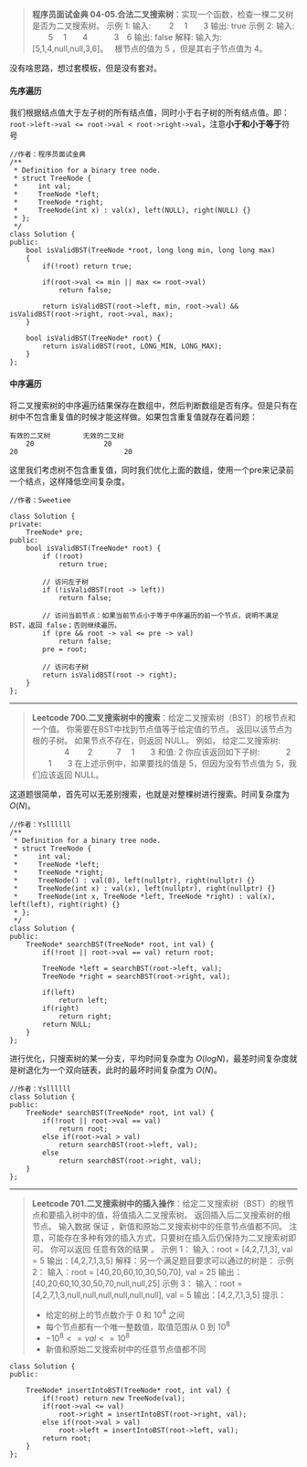 >**程序员面试金典 04-05.合法二叉搜索树**：实现一个函数，检查一棵二叉树是否为二叉搜索树。
示例 1:
输入:
　　2
　1　　3
输出: true
示例 2:
输入:
　　5
　1　　4
　　　3　6
输出: false
解释: 输入为: [5,1,4,null,null,3,6]。
     根节点的值为 5 ，但是其右子节点值为 4。

没有啥思路，想过套模板，但是没有套对。

#### 先序遍历

我们根据结点值大于左子树的所有结点值，同时小于右子树的所有结点值。即：`root->left->val <= root->val < root->right->val`，注意**小于和小于等于**符号

```c++{.line-numbers}
//作者：程序员面试金典
/**
 * Definition for a binary tree node.
 * struct TreeNode {
 *     int val;
 *     TreeNode *left;
 *     TreeNode *right;
 *     TreeNode(int x) : val(x), left(NULL), right(NULL) {}
 * };
 */
class Solution {
public:
    bool isValidBST(TreeNode *root, long long min, long long max)
    {
        if(!root) return true;

        if(root->val <= min || max <= root->val)
            return false;

        return isValidBST(root->left, min, root->val) && isValidBST(root->right, root->val, max);
    }

    bool isValidBST(TreeNode* root) {
        return isValidBST(root, LONG_MIN, LONG_MAX);
    }
};
```

#### 中序遍历

将二叉搜索树的中序遍历结果保存在数组中，然后判断数组是否有序。但是只有在树中不包含重复值的时候才能这样做。如果包含重复值就存在着问题：

```shell
有效的二叉树        无效的二叉树
    20                 20
20                          20
```

这里我们考虑树不包含重复值，同时我们优化上面的数组，使用一个pre来记录前一个结点，这样降低空间复杂度。

```C++{.line-numbers}
//作者：Sweetiee

class Solution {
private:
    TreeNode* pre;
public:
    bool isValidBST(TreeNode* root) {
        if (!root)
            return true;

        // 访问左子树
        if (!isValidBST(root -> left))
            return false;
        
        // 访问当前节点：如果当前节点小于等于中序遍历的前一个节点，说明不满足BST，返回 false；否则继续遍历。
        if (pre && root -> val <= pre -> val)
            return false;
        pre = root;

        // 访问右子树
        return isValidBST(root -> right);
    }
};
```

---

>**Leetcode 700.二叉搜索树中的搜索**：给定二叉搜索树（BST）的根节点和一个值。 你需要在BST中找到节点值等于给定值的节点。 返回以该节点为根的子树。 如果节点不存在，则返回 NULL。
例如，
给定二叉搜索树:
　　　　4
　　2　　　7
　1　　3
和值: 2
你应该返回如下子树:
　　　2
　　1　　3
在上述示例中，如果要找的值是 5，但因为没有节点值为 5，我们应该返回 NULL。

这道题很简单，首先可以无差别搜索，也就是对整棵树进行搜索。时间复杂度为$O(N)$。

```C++{.line-numbers}
//作者：Ysllllll
/**
 * Definition for a binary tree node.
 * struct TreeNode {
 *     int val;
 *     TreeNode *left;
 *     TreeNode *right;
 *     TreeNode() : val(0), left(nullptr), right(nullptr) {}
 *     TreeNode(int x) : val(x), left(nullptr), right(nullptr) {}
 *     TreeNode(int x, TreeNode *left, TreeNode *right) : val(x), left(left), right(right) {}
 * };
 */
class Solution {
public:
    TreeNode* searchBST(TreeNode* root, int val) {
        if(!root || root->val == val) return root;

        TreeNode *left = searchBST(root->left, val);
        TreeNode *right = searchBST(root->right, val);

        if(left)
            return left;
        if(right)
            return right;
        return NULL;
    }
};
```

进行优化，只搜索树的某一分支，平均时间复杂度为 $O(logN)$，最差时间复杂度就是树退化为一个双向链表，此时的最坏时间复杂度为 $O(N)$。

```C++{.line-numbers}
//作者：Ysllllll
class Solution {
public:
    TreeNode* searchBST(TreeNode* root, int val) {
        if(!root || root->val == val) 
            return root;
        else if(root->val > val)
            return searchBST(root->left, val);
        else
            return searchBST(root->right, val);
    }
};
```

---

>**Leetcode 701.二叉搜索树中的插入操作**：给定二叉搜索树（BST）的根节点和要插入树中的值，将值插入二叉搜索树。 返回插入后二叉搜索树的根节点。 输入数据 保证 ，新值和原始二叉搜索树中的任意节点值都不同。
注意，可能存在多种有效的插入方式，只要树在插入后仍保持为二叉搜索树即可。 你可以返回 任意有效的结果 。
示例 1：
输入：root = [4,2,7,1,3], val = 5
输出：[4,2,7,1,3,5]
解释：另一个满足题目要求可以通过的树是：
示例 2：
输入：root = [40,20,60,10,30,50,70], val = 25
输出：[40,20,60,10,30,50,70,null,null,25]
示例 3：
输入：root = [4,2,7,1,3,null,null,null,null,null,null], val = 5
输出：[4,2,7,1,3,5]
提示：
>
>- 给定的树上的节点数介于 $0$ 和 $10^4$ 之间
>- 每个节点都有一个唯一整数值，取值范围从 $0$ 到 $10^8$
>- $-10^8 <= val <= 10^8$
>- 新值和原始二叉搜索树中的任意节点值都不同

```C++{.line-numbers}
class Solution {
public:

    TreeNode* insertIntoBST(TreeNode* root, int val) {
        if(!root) return new TreeNode(val);
        if(root->val <= val)
            root->right = insertIntoBST(root->right, val);
        else if(root->val > val)
            root->left = insertIntoBST(root->left, val);
        return root;
    }
};
```